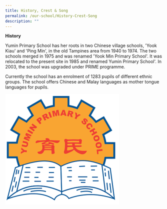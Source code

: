 ```yaml
---
title: History, Crest & Song
permalink: /our-school/History-Crest-Song
description: ""
---
```

**History** 

Yumin Primary School has her roots in two Chinese village schools, 'Yook Kiau' and 'Ping Min', in the old Tampines area from 1940 to 1974. The two schools merged in 1975 and was renamed 'Yook Min Primary School'. It was relocated to the present site in 1985 and renamed Yumin Primary School'. In 2003, the school was upgraded under PRIME programme.

 
Currently the school has an enrolment of 1283 pupils of different ethnic groups. The school offers Chinese and Malay languages as mother tongue languages for pupils.

![](/images/schoolcrest.png)